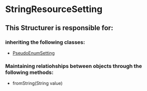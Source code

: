 # StringResourceSetting
## This Structurer is responsible for:
### inheriting the following classes:
* [PseudoEnumSetting](../ServiceProviders/PseudoEnumSetting.md)
### Maintaining relatiohships between objects through the following methods: 
* fromString(String value)
